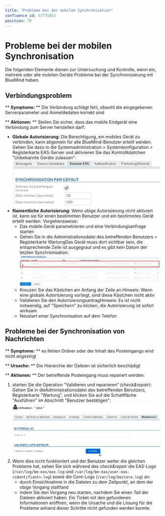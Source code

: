 ```yaml
---
title: "Probleme bei der mobilen Synchronisation"
confluence_id: 57771853
position: 78
---
```

# Probleme bei der mobilen Synchronisation


Die folgenden Elemente dienen zur Untersuchung und Kontrolle, wenn ein, mehrere oder alle mobilen Geräte Probleme bei der Synchronisierung mit BlueMind haben.

## Verbindungsproblem

** **Symptome:** ** Die Verbindung schlägt fehl, obwohl die eingegebenen Serverparameter und Anmeldedaten korrekt sind

** **Aktionen:** ** Stellen Sie sicher, dass das mobile Endgerät eine Verbindung zum Server herstellen darf:

- **Globale Autorisierung**: Die Berechtigung, ein mobiles Gerät zu verbinden, kann allgemein für alle BlueMind-Benutzer erteilt werden. Gehen Sie dazu in die Systemadministration > Systemkonfiguration > Registerkarte EAS-Server und aktivieren Sie das Kontrollkästchen "Unbekannte Geräte zulassen": ![](../../attachments/57771321/66096479.png)
- **Namentliche Autorisierung**: Wenn obige Autorisierung nicht aktiviert ist, kann sie für einen bestimmten Benutzer und ein bestimmtes Gerät erteilt werden. Vorgehensweise:
    - Das mobile Gerät parametrieren und eine Verbindungsanfrage starten
    - Gehen Sie in die Administrationsdatei des betreffenden Benutzers > Registerkarte WartungDas Gerät muss dort sichtbar sein, die entsprechende Zeile ist ausgegraut und es gibt kein Datum der letzten Synchronisation: ![](../../attachments/57771853/57771858.png)
    - Kreuzen Sie das Kästchen am Anfang der Zeile an.Hinweis: Wenn eine globale Autorisierung vorliegt, sind diese Kästchen nicht aktiv
    - Validieren Sie den AutorisierungsantragHinweis: Es ist nicht notwendig, auf "Speichern" zu klicken, die Autorisierung ist sofort wirksam
    - Neustart einer Synchronisation auf dem Telefon


## Probleme bei der Synchronisation von Nachrichten

** **Symptome:** ** es fehlen Ordner oder der Inhalt des Posteingangs wird nicht angezeigt

** **Ursache:** ** Die Hierarchie der Dateien ist sicherlich beschädigt

** **Aktionen:** ** Der betreffende Posteingang muss repariert werden:

1. starten Sie die Operation "Validieren und reparieren“ *(check&repair)*: Gehen Sie in dieAdministrationsdatei des betreffenden Benutzers, Registerkarte "Wartung", und klicken Sie auf die Schaltfläche "Ausführen" im Abschnitt "Benutzer bestätigen": ![](../../attachments/57771853/57771856.png)
2. Wenn dies nicht funktioniert und der Benutzer weiter die gleichen Probleme hat, sehen Sie sich während des *check&repair* die EAS-Logs (`/var/log/bm-eas/eas.log` und `/var/log/bm-eas/user-eas-<identifiant>.log`) sowie die Core-Logs (`/var/log/bm/core.log`) an:
    - durch Einsichtnahme in die Dateien zu dem Zeitpunkt, an dem der obige Vorgang stattfand
    - indem Sie den Vorgang neu starten, nachdem Sie einen *Tail* der Dateien aktiviert haben.
Ein Ticket mit den gefundenen Informationen eröffnen, wenn die Ursache und die Lösung für die Probleme anhand dieser Schritte nicht gefunden werden konnte.


